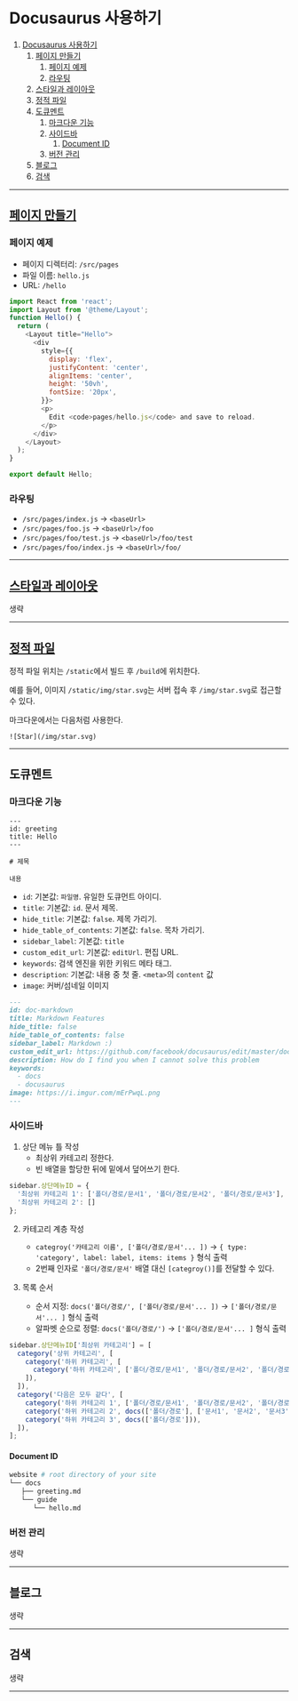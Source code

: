 # Docusaurus 사용하기

1. [Docusaurus 사용하기](#docusaurus-사용하기)
   1. [페이지 만들기](#페이지-만들기)
      1. [페이지 예제](#페이지-예제)
      1. [라우팅](#라우팅)
   1. [스타일과 레이아웃](#스타일과-레이아웃)
   1. [정적 파일](#정적-파일)
   1. [도큐멘트](#도큐멘트)
      1. [마크다운 기능](#마크다운-기능)
      1. [사이드바](#사이드바)
         1. [Document ID](#document-id)
      1. [버전 관리](#버전-관리)
   1. [블로그](#블로그)
   1. [검색](#검색)

---

## [페이지 만들기](https://v2.docusaurus.io/docs/creating-pages)

### 페이지 예제

- 페이지 디렉터리: `/src/pages`
- 파일 이름: `hello.js`
- URL: `/hello`

```js
import React from 'react';
import Layout from '@theme/Layout';
function Hello() {
  return (
    <Layout title="Hello">
      <div
        style={{
          display: 'flex',
          justifyContent: 'center',
          alignItems: 'center',
          height: '50vh',
          fontSize: '20px',
        }}>
        <p>
          Edit <code>pages/hello.js</code> and save to reload.
        </p>
      </div>
    </Layout>
  );
}

export default Hello;
```

### 라우팅

- `/src/pages/index.js` → `<baseUrl>`
- `/src/pages/foo.js` → `<baseUrl>/foo`
- `/src/pages/foo/test.js` → `<baseUrl>/foo/test`
- `/src/pages/foo/index.js` → `<baseUrl>/foo/`

---

## [스타일과 레이아웃](https://v2.docusaurus.io/docs/styling-layout)

생략

---

## [정적 파일](https://v2.docusaurus.io/docs/static-assets)

정적 파일 위치는 `/static`에서 빌드 후 `/build`에 위치한다.

예를 들어, 이미지 `/static/img/star.svg`는 서버 접속 후 `/img/star.svg`로 접근할 수 있다.

마크다운에서는 다음처럼 사용한다.

```text
![Star](/img/star.svg)
```

---

## 도큐멘트

### 마크다운 기능

```text
---
id: greeting
title: Hello
---

# 제목

내용
```

- `id`: 기본값: `파일명`. 유일한 도큐먼트 아이디. 
- `title`: 기본값: `id`. 문서 제목. 
- `hide_title`: 기본값: `false`. 제목 가리기.
- `hide_table_of_contents`: 기본값: `false`. 목차 가리기.
- `sidebar_label`: 기본값: `title`
- `custom_edit_url`: 기본값: `editUrl`. 편집 URL.
- `keywords`: 검색 엔진을 위한 키워드 메타 태그.
- `description`: 기본값: 내용 중 첫 줄. `<meta>`의 `content` 값
- `image`: 커버/섬네일 이미지


```md
---
id: doc-markdown
title: Markdown Features
hide_title: false
hide_table_of_contents: false
sidebar_label: Markdown :)
custom_edit_url: https://github.com/facebook/docusaurus/edit/master/docs/api-doc-markdown.md
description: How do I find you when I cannot solve this problem
keywords:
  - docs
  - docusaurus
image: https://i.imgur.com/mErPwqL.png
---
```

### 사이드바

1. 상단 메뉴 틀 작성
    - 최상위 카테고리 정한다.
    - 빈 배열을 할당한 뒤에 밑에서 덮어쓰기 한다.

```js
sidebar.상단메뉴ID = {
  '최상위 카테고리 1': ['폴더/경로/문서1', '폴더/경로/문서2', '폴더/경로/문서3'],
  '최상위 카테고리 2': []
};
```

2. 카테고리 계층 작성
    - `categroy('카테고리 이름', ['폴더/경로/문서'... ])` → `{ type: 'category', label: label, items: items }` 형식 출력
    - 2번째 인자로 `'폴더/경로/문서'` 배열 대신 `[categroy()]`를 전달할 수 있다.

3. 목록 순서
    - 순서 지정: `docs('폴더/경로/', ['폴더/경로/문서'... ])` → `['폴더/경로/문서'... ]` 형식 출력
    - 알파벳 순으로 정렬: `docs('폴더/경로/')` → `['폴더/경로/문서'... ]` 형식 출력

```js
sidebar.상단메뉴ID['최상위 카테고리'] = [
  category('상위 카테고리', [
    category('하위 카테고리', [
      category('하위 카테고리', ['폴더/경로/문서1', '폴더/경로/문서2', '폴더/경로/문서3'])]),
    ]),
  ]),
  category('다음은 모두 같다', [
    category('하위 카테고리 1', ['폴더/경로/문서1', '폴더/경로/문서2', '폴더/경로/문서3'])]),
    category('하위 카테고리 2', docs(['폴더/경로'], ['문서1', '문서2', '문서3'])),
    category('하위 카테고리 3', docs(['폴더/경로'])),
  ]),
];
```

#### Document ID

```bash
website # root directory of your site
└── docs
   ├── greeting.md
   └── guide
      └── hello.md
```

### 버전 관리

생략

---

## 블로그

생략

---

## 검색

생략

---